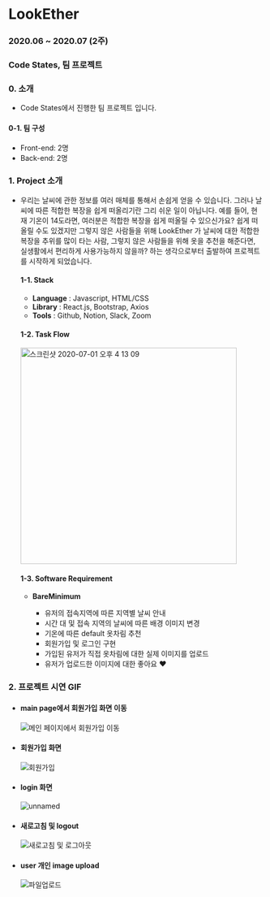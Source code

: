 # LookEther
### 2020.06 ~ 2020.07 (2주)
### Code States, 팀 프로젝트

### 0. 소개
  - Code States에서 진행한 팀 프로젝트 입니다. 
  
  #### 0-1. 팀 구성
  - Front-end: 2명
  - Back-end: 2명

### 1. Project 소개

  - 우리는 날씨에 관한 정보를 여러 매체를 통해서 손쉽게 얻을 수 있습니다.
    그러나 날씨에 따른 적합한 복장을 쉽게 떠올리기란 그리 쉬운 일이 아닙니다.
    예를 들어, 현재 기온이 14도라면, 여러분은 적합한 복장을 쉽게 떠올릴 수 있으신가요?
    쉽게 떠 올릴 수도 있겠지만 그렇지 않은 사람들을 위해 LookEther 가 날씨에 대한 적합한 복장을
    추위를 많이 타는 사람, 그렇지 않은 사람들을 위해 옷을 추천을 해준다면,
    실생활에서 편리하게 사용가능하지 않을까? 하는 생각으로부터 출발하여 프로젝트를 시작하게 되었습니다.

    #### 1-1. Stack
      - **Language** : Javascript, HTML/CSS
      - **Library** : React.js, Bootstrap, Axios
      - **Tools** :  Github, Notion, Slack, Zoom

    #### 1-2. Task Flow
      <img width="426" alt="스크린샷 2020-07-01 오후 4 13 09" src="https://user-images.githubusercontent.com/46562138/86214942-df1ec880-bbb6-11ea-9648-4cde9200ed0c.png"></img>

    #### 1-3. Software Requirement

      - **BareMinimum**
      
        - 유저의 접속지역에 따른 지역별 날씨 안내
        - 시간 대 및 접속 지역의 날씨에 따른 배경 이미지 변경
        - 기온에 따른 default 옷차림 추천
        - 회원가입 및 로그인 구현
        - 가입된 유저가 직접 옷차림에 대한 실제 이미지를 업로드
        - 유저가 업로드한 이미지에 대한 좋아요 ❤️


### 2. 프로젝트 시연 GIF

  - #### main page에서 회원가입 화면 이동

    ![메인 페이지에서 회원가입 이동](https://user-images.githubusercontent.com/61106972/95743496-d1f09a00-0ccc-11eb-8dfb-09d59019fc0e.gif)

  - #### 회원가입 화면

    ![회원가입](https://user-images.githubusercontent.com/61106972/95743513-d6b54e00-0ccc-11eb-905c-007698b126d7.gif)

  - #### login 화면

    ![unnamed](https://user-images.githubusercontent.com/61106972/95743518-d7e67b00-0ccc-11eb-85f5-81eb45b0d539.gif)

  - #### 새로고침 및 logout

    ![새로고침 및 로그아웃](https://user-images.githubusercontent.com/61106972/95743508-d4eb8a80-0ccc-11eb-99f9-57dee394ac0c.gif)

  - #### user 개인 image upload

    ![파일업로드](https://user-images.githubusercontent.com/61106972/95743511-d61cb780-0ccc-11eb-9a96-78583c2a05b2.gif)
